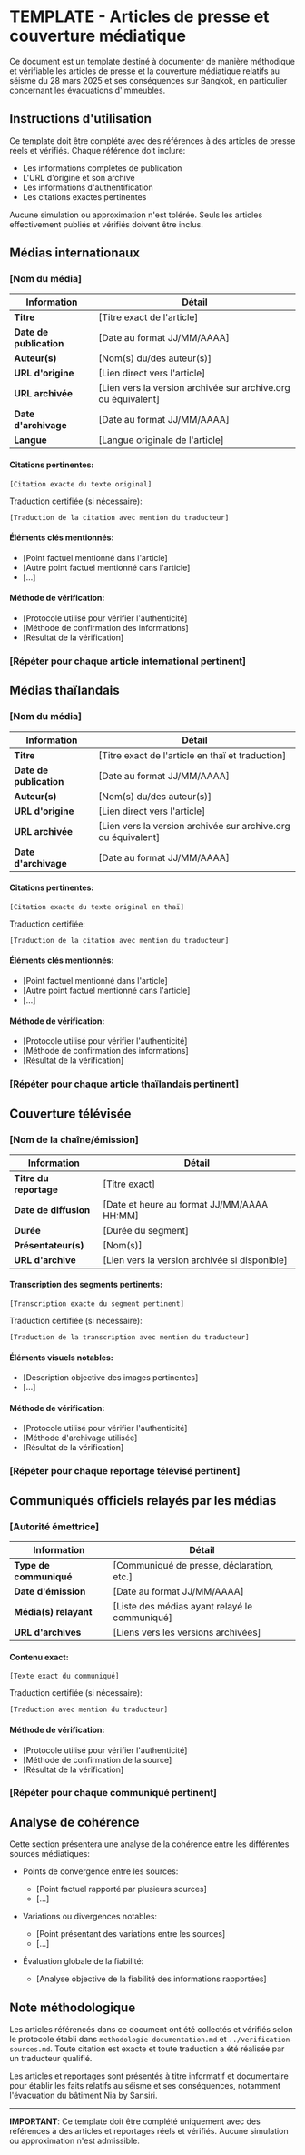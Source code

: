 # TEMPLATE - Articles de presse et couverture médiatique

Ce document est un template destiné à documenter de manière méthodique et vérifiable les articles de presse et la couverture médiatique relatifs au séisme du 28 mars 2025 et ses conséquences sur Bangkok, en particulier concernant les évacuations d'immeubles.

## Instructions d'utilisation

Ce template doit être complété avec des références à des articles de presse réels et vérifiés. Chaque référence doit inclure:
- Les informations complètes de publication
- L'URL d'origine et son archive
- Les informations d'authentification
- Les citations exactes pertinentes

Aucune simulation ou approximation n'est tolérée. Seuls les articles effectivement publiés et vérifiés doivent être inclus.

## Médias internationaux

### [Nom du média]

| Information | Détail |
|-------------|--------|
| **Titre** | [Titre exact de l'article] |
| **Date de publication** | [Date au format JJ/MM/AAAA] |
| **Auteur(s)** | [Nom(s) du/des auteur(s)] |
| **URL d'origine** | [Lien direct vers l'article] |
| **URL archivée** | [Lien vers la version archivée sur archive.org ou équivalent] |
| **Date d'archivage** | [Date au format JJ/MM/AAAA] |
| **Langue** | [Langue originale de l'article] |

#### Citations pertinentes:

```
[Citation exacte du texte original]
```

Traduction certifiée (si nécessaire):
```
[Traduction de la citation avec mention du traducteur]
```

#### Éléments clés mentionnés:
- [Point factuel mentionné dans l'article]
- [Autre point factuel mentionné dans l'article]
- [...]

#### Méthode de vérification:
- [Protocole utilisé pour vérifier l'authenticité]
- [Méthode de confirmation des informations]
- [Résultat de la vérification]

### [Répéter pour chaque article international pertinent]

## Médias thaïlandais

### [Nom du média]

| Information | Détail |
|-------------|--------|
| **Titre** | [Titre exact de l'article en thaï et traduction] |
| **Date de publication** | [Date au format JJ/MM/AAAA] |
| **Auteur(s)** | [Nom(s) du/des auteur(s)] |
| **URL d'origine** | [Lien direct vers l'article] |
| **URL archivée** | [Lien vers la version archivée sur archive.org ou équivalent] |
| **Date d'archivage** | [Date au format JJ/MM/AAAA] |

#### Citations pertinentes:

```
[Citation exacte du texte original en thaï]
```

Traduction certifiée:
```
[Traduction de la citation avec mention du traducteur]
```

#### Éléments clés mentionnés:
- [Point factuel mentionné dans l'article]
- [Autre point factuel mentionné dans l'article]
- [...]

#### Méthode de vérification:
- [Protocole utilisé pour vérifier l'authenticité]
- [Méthode de confirmation des informations]
- [Résultat de la vérification]

### [Répéter pour chaque article thaïlandais pertinent]

## Couverture télévisée

### [Nom de la chaîne/émission]

| Information | Détail |
|-------------|--------|
| **Titre du reportage** | [Titre exact] |
| **Date de diffusion** | [Date et heure au format JJ/MM/AAAA HH:MM] |
| **Durée** | [Durée du segment] |
| **Présentateur(s)** | [Nom(s)] |
| **URL d'archive** | [Lien vers la version archivée si disponible] |

#### Transcription des segments pertinents:

```
[Transcription exacte du segment pertinent]
```

Traduction certifiée (si nécessaire):
```
[Traduction de la transcription avec mention du traducteur]
```

#### Éléments visuels notables:
- [Description objective des images pertinentes]
- [...]

#### Méthode de vérification:
- [Protocole utilisé pour vérifier l'authenticité]
- [Méthode d'archivage utilisée]
- [Résultat de la vérification]

### [Répéter pour chaque reportage télévisé pertinent]

## Communiqués officiels relayés par les médias

### [Autorité émettrice]

| Information | Détail |
|-------------|--------|
| **Type de communiqué** | [Communiqué de presse, déclaration, etc.] |
| **Date d'émission** | [Date au format JJ/MM/AAAA] |
| **Média(s) relayant** | [Liste des médias ayant relayé le communiqué] |
| **URL d'archives** | [Liens vers les versions archivées] |

#### Contenu exact:

```
[Texte exact du communiqué]
```

Traduction certifiée (si nécessaire):
```
[Traduction avec mention du traducteur]
```

#### Méthode de vérification:
- [Protocole utilisé pour vérifier l'authenticité]
- [Méthode de confirmation de la source]
- [Résultat de la vérification]

### [Répéter pour chaque communiqué pertinent]

## Analyse de cohérence

Cette section présentera une analyse de la cohérence entre les différentes sources médiatiques:

- Points de convergence entre les sources:
  - [Point factuel rapporté par plusieurs sources]
  - [...]

- Variations ou divergences notables:
  - [Point présentant des variations entre les sources]
  - [...]

- Évaluation globale de la fiabilité:
  - [Analyse objective de la fiabilité des informations rapportées]

## Note méthodologique

Les articles référencés dans ce document ont été collectés et vérifiés selon le protocole établi dans `methodologie-documentation.md` et `../verification-sources.md`. Toute citation est exacte et toute traduction a été réalisée par un traducteur qualifié.

Les articles et reportages sont présentés à titre informatif et documentaire pour établir les faits relatifs au séisme et ses conséquences, notamment l'évacuation du bâtiment Nia by Sansiri.

---

**IMPORTANT**: Ce template doit être complété uniquement avec des références à des articles et reportages réels et vérifiés. Aucune simulation ou approximation n'est admissible.